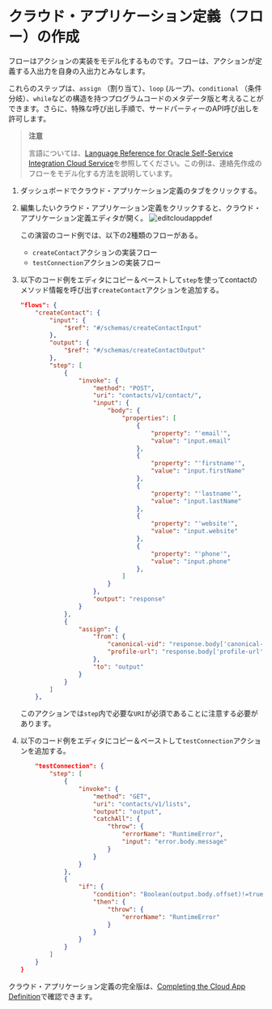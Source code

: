 # クラウド・アプリケーション定義（フロー）の作成

フローはアクションの実装をモデル化するものです。フローは、アクションが定義する入出力を自身の入出力とみなします。

これらのステップは、```assign``` （割り当て）、```loop``` (ループ)、```conditional``` （条件分岐）、```while```などの構造を持つプログラムコードのメタデータ版と考えることができます。さらに、特殊な呼び出し手順で、サードパーティーのAPI呼び出しを許可します。

> **注意**
>
> 言語については、[Language Reference for Oracle Self-Service Integration Cloud Service](https://docs.oracle.com/en/cloud/paas/self-service-integration-cloud/ssidg/oracle-self-service-integration-connector-definition-language.html)を参照してください。この例は、連絡先作成のフローをモデル化する方法を説明しています。

1. ダッシュボードでクラウド・アプリケーション定義のタブをクリックする。
2. 編集したいクラウド・アプリケーション定義をクリックすると、クラウド・アプリケーション定義エディタが開く。
    ![editcloudappdef](https://docs.oracle.com/en/cloud/paas/self-service-integration-cloud/ssiag/img/editcloudappdef.png)

    この演習のコード例では、以下の2種類のフローがある。
    - ```createContact```アクションの実装フロー
    - ```testConnection```アクションの実装フロー
3. 以下のコード例をエディタにコピー＆ペーストして```step```を使ってcontactのメソッド情報を呼び出す```createContact```アクションを追加する。
    ```json
    "flows": {
        "createContact": {
            "input": {
                "$ref": "#/schemas/createContactInput"
            },
            "output": {
                "$ref": "#/schemas/createContactOutput"
            },
            "step": [
                {
                    "invoke": {
                        "method": "POST",
                        "uri": "contacts/v1/contact/",
                        "input": {
                            "body": {
                                "properties": [
                                    {
                                        "property": "'email'",
                                        "value": "input.email"
                                    },
                                    {
                                        "property": "'firstname'",
                                        "value": "input.firstName"
                                    },
                                    {
                                        "property": "'lastname'",
                                        "value": "input.lastName"
                                    },
                                    {
                                        "property": "'website'",
                                        "value": "input.website"
                                    },
                                    {
                                        "property": "'phone'",
                                        "value": "input.phone"
                                    },
                                ]
                            }
                        },
                        "output": "response"
                    }
                },
                {
                    "assign": {
                        "from": {
                            "canonical-vid": "response.body['canonical-vid']",
                            "profile-url": "response.body['profile-url']"
                        },
                        "to": "output"
                    }
                }
            ]
        },
    ```
    このアクションでは```step```内で必要な```URI```が必須であることに注意する必要があります。
4. 以下のコード例をエディタにコピー＆ペーストして```testConnection```アクションを追加する。
    ```json
        "testConnection": {
            "step": [
                {
                    "invoke": {
                        "method": "GET",
                        "uri": "contacts/v1/lists",
                        "output": "output",
                        "catchAll": {
                            "throw": {
                                "errorName": "RuntimeError",
                                "input": "error.body.message"
                            }
                        }
                    }
                },
                {
                    "if": {
                        "condition": "Boolean(output.body.offset)!=true",
                        "then": {
                            "throw": {
                                "errorName": "RuntimeError"
                            }
                        }
                    }
                }
            ]
        }
    }
    ```

クラウド・アプリケーション定義の完全版は、[Completing the Cloud App Definition](https://docs.oracle.com/en/cloud/paas/self-service-integration-cloud/ssiag/completing-cloud-app-definition.html)で確認できます。
